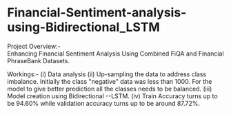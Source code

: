 # Financial-Sentiment-analysis-using-Bidirectional_LSTM

Project Overview:-  
Enhancing Financial Sentiment Analysis Using Combined FiQA and Financial PhraseBank Datasets.

Workings:-
(i) Data analysis
(ii) Up-sampling the data to address class imbalance. Initially the class "negative" data was less than 1000. For the model to give better prediction all the classes needs to be balanced.
(iii) Model creation using Bidirectional --LSTM.
(iv) Train Accuracy turns up to be 94.60% while validation accuracy turns up to be around 87.72%.

